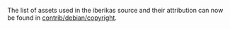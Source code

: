 The list of assets used in the iberikas source and their attribution can now be found in [contrib/debian/copyright](../contrib/debian/copyright).
